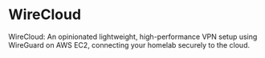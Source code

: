 # WireCloud
WireCloud: An opinionated lightweight, high-performance VPN setup using WireGuard on AWS EC2, connecting your homelab securely to the cloud. 
